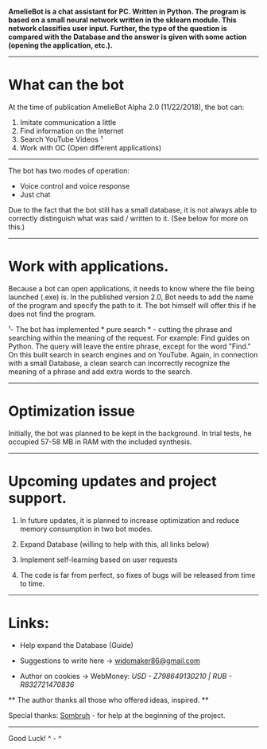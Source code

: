 **AmelieBot is a chat assistant for PC. Written in Python.
The program is based on a small neural network written in the sklearn module. This network classifies user input. Further, the type of the question is compared with the Database and the answer is given with some action (opening the application, etc.).**
***


# What can the bot


At the time of publication AmelieBot Alpha 2.0 (11/22/2018), the bot can:

1. Imitate communication a little
2. Find information on the Internet
3. Search YouTube Videos *¹*
4. Work with OC (Open different applications)
***

The bot has two modes of operation:
- Voice control and voice response
- Just chat

Due to the fact that the bot still has a small database, it is not always able to correctly distinguish what was said / written to it.
(See below for more on this.)
***

# Work with applications.

Because a bot can open applications, it needs to know where the file being launched (.exe) is. In the published version 2.0, Bot needs to add the name of the program and specify the path to it. The bot himself will offer this if he does not find the program.

¹- The bot has implemented * pure search * - cutting the phrase and searching within the meaning of the request. For example: Find guides on Python. The query will leave the entire phrase, except for the word "Find." On this built search in search engines and on YouTube. Again, in connection with a small Database, a clean search can incorrectly recognize the meaning of a phrase and add extra words to the search.
***

# Optimization issue
Initially, the bot was planned to be kept in the background. In trial tests, he occupied 57-58 MB in RAM with the included synthesis.
***

# Upcoming updates and project support.

1. In future updates, it is planned to increase optimization and reduce memory consumption in two bot modes.

2. Expand Database (willing to help with this, all links below)

3. Implement self-learning based on user requests

4. The code is far from perfect, so fixes of bugs will be released from time to time.
***

# Links:
+ Help expand the Database (Guide)

+ Suggestions to write here -> widomaker86@gmail.com

+ Author on cookies -> WebMoney: *USD - Z798649130210 | RUB - R832721470836*


** The author thanks all those who offered ideas, inspired. **

Special thanks: [Sombruh](https://github.com/Sombruh) - for help at the beginning of the project.

***

Good Luck! ^ - ^
